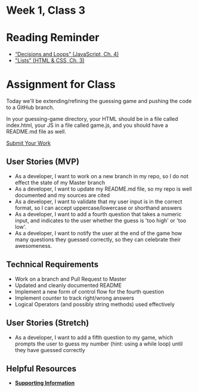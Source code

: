 # Week 1, Class 3

# Reading Reminder
* [“Decisions and Loops” (JavaScript, Ch. 4)]()
* ["Lists" (HTML & CSS, Ch. 3)]()

# Assignment for Class
Today we'll be extending/refining the guessing game and pushing the code to a GitHub branch.

In your guessing-game directory, your HTML should be in a file called index.html, your JS in a file called game.js, and you should have a README.md file as well.

[Submit Your Work]()

## User Stories (MVP)
 - As a developer, I want to work on a new branch in my repo, so I do not effect the state of my Master branch
 - As a developer, I want to update my README.md file, so my repo is well documented and my sources are cited
 - As a developer, I want to validate that my user input is in the correct format, so I can accept uppercase/lowercase or shorthand answers
 - As a developer, I want to add a fourth question that takes a numeric input, and indicates to the user whether the guess is 'too high' or 'too low'.
 - As a developer, I want to notify the user at the end of the game how many questions they guessed correctly, so they can celebrate their awesomeness.

## Technical Requirements
 - Work on a branch and Pull Request to Master
 - Updated and cleanly documented README
 - Implement a new form of control flow for the fourth question
 - Implement counter to track right/wrong answers
 - Logical Operators (and possibly string methods) used effectively

## User Stories (Stretch)
- As a developer, I want to add a fifth question to my game, which prompts the user to guess my number (hint: using a while loop) until they have guessed correctly

## Helpful Resources
- [**Supporting Information**](support.md)
